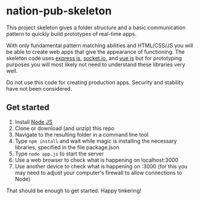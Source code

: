 # nation-pub-skeleton
This project skeleton gives a folder structure and a basic communication pattern to quickly build prototypes of real-time apps. 

With only fundamental pattern matching abilities and HTML/CSS/JS you will be able to create web apps that give the appearance of functioning. The skeleton code uses [express js](https://expressjs.com), [socket.io](http://socket.io), and [vue js](https://vuejs.org/) but for prototyping purposes you will most likely not need to understand these libraries very well.

Do not use this code for creating production apps. Security and stability have not been considered.

## Get started

1. Install [Node JS](https://nodejs.org)
2. Clone or download (and unzip) this repo
3. Navigate to the resulting folder in a command line tool
4. Type `npm install` and wait while magic is installing the necessary libraries, specified in the file package.json
5. Type `node app.js` to start the server
6. Use a web browser to check what is happening on localhost:3000
7. Use another device to check what is happening on <your IP address>:3000 (for this you may need to adjust your computer's firewall to allow connections to Node)

That should be enough to get started. Happy tinkering!